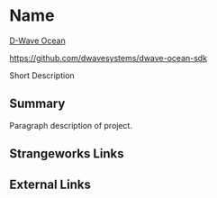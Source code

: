 # Name
[D-Wave Ocean](https://docs.ocean.dwavesys.com/en/stable/)

https://github.com/dwavesystems/dwave-ocean-sdk

Short Description

## Summary
Paragraph description of project.

## Strangeworks Links


## External Links
